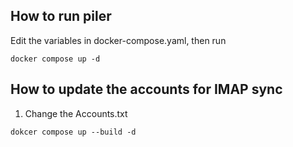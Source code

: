 ## How to run piler

Edit the variables in docker-compose.yaml, then run

```
docker compose up -d
```

## How to update the accounts for IMAP sync

1. Change the Accounts.txt

```
dokcer compose up --build -d
```

